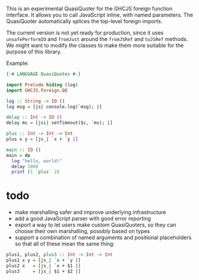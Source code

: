 This is an experimental QuasiQuoter for the GHCJS foreign function interface. It allows
you to call JavaScript inline, with named parameters. The QuasiQuoter automatically
splices the top-level foreign imports.

The current version is not yet ready for production, since it uses `unsafePerformIO` and
`fromJust` around the `fromJSRef` and `toJSRef` methods. We might want to modify the classes
to make them more suitable for the purpose of this library.

Example:

```haskell
{-# LANGUAGE QuasiQuotes #-}

import Prelude hiding (log)
import GHCJS.Foreign.QQ

log :: String -> IO ()
log msg = [js| console.log(`msg); |]

delay :: Int -> IO ()
delay ms = [jsi| setTimeout($c, `ms); |]

plus :: Int -> Int -> Int
plus x y = [js_| `x + `y |]

main :: IO ()
main = do
  log "hello, world!"
  delay 1000
  print (1 `plus` 2)
```

# todo

- make marshalling safer and improve underlying infrastructure
- add a good JavaScript parser with good error reporting
- export a way to let users make custom QuasiQuoters, so they can choose their own marshalling, possibly based on types
- support a combination of named arguments and positional placeholders so that all of these mean the same thing:

```haskell
plus1, plus2, plus3 :: Int -> Int -> Int
plus1 x y = [js_| `x + `y |]
plus2 x   = [js_| `x + $1 |]
plus3     = [js_| $1 + $2 |]
```

